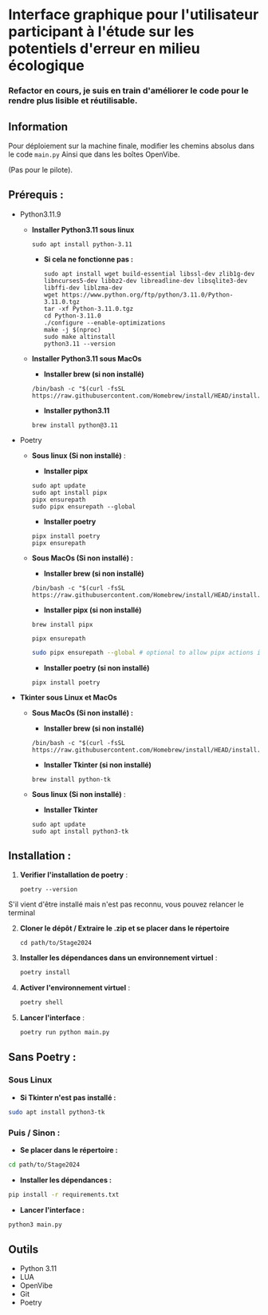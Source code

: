 # Interface graphique pour l'utilisateur participant à l'étude sur les potentiels d'erreur en milieu écologique

### Refactor en cours,  je suis en train d'améliorer le code pour le rendre plus lisible et réutilisable.


## Information

Pour déploiement sur la machine finale, modifier les chemins absolus dans le code `main.py` 
Ainsi que dans les boîtes OpenVibe.

(Pas pour le pilote).

## Prérequis :

- Python3.11.9

    - **Installer Python3.11 sous linux**
        ```shell
        sudo apt install python-3.11
        ```
    
        - **Si cela ne fonctionne pas :**
        
            ```shell
            sudo apt install wget build-essential libssl-dev zlib1g-dev libncurses5-dev libbz2-dev libreadline-dev libsqlite3-dev libffi-dev liblzma-dev
            wget https://www.python.org/ftp/python/3.11.0/Python-3.11.0.tgz
            tar -xf Python-3.11.0.tgz
            cd Python-3.11.0
            ./configure --enable-optimizations
            make -j $(nproc)
            sudo make altinstall
            python3.11 --version
            ```

    - **Installer Python3.11 sous MacOs**
        - **Installer brew (si non installé)**

        ```shell
        /bin/bash -c "$(curl -fsSL https://raw.githubusercontent.com/Homebrew/install/HEAD/install.sh)"
        ```

        - **Installer python3.11**

        ```shell
        brew install python@3.11
        ```

- Poetry

    - **Sous linux (Si non installé)** :


        - **Installer pipx**
        ```shell
        sudo apt update
        sudo apt install pipx
        pipx ensurepath
        sudo pipx ensurepath --global
        ```
        - **Installer poetry**
        ```shell
        pipx install poetry
        pipx ensurepath
        ```


    - **Sous MacOs (Si non installé) :**
    
        - **Installer brew (si non installé)**

        ```shell
        /bin/bash -c "$(curl -fsSL https://raw.githubusercontent.com/Homebrew/install/HEAD/install.sh)"
        ```

        - **Installer pipx (si non installé)**

        ```shell
        brew install pipx
        ```
        ```shell
        pipx ensurepath
        ```
        ```sh
        sudo pipx ensurepath --global # optional to allow pipx actions in global scope. See "Global installation" section below.
        ```
            
        - **Installer poetry (si non installé)**

        ```shell
        pipx install poetry
        ```
- **Tkinter sous Linux et MacOs**

    - **Sous MacOs (Si non installé) :**
    
        - **Installer brew (si non installé)**

        ```shell
        /bin/bash -c "$(curl -fsSL https://raw.githubusercontent.com/Homebrew/install/HEAD/install.sh)"
        ```

        - **Installer Tkinter (si non installé)**

        ```shell
        brew install python-tk
        ```

    - **Sous linux (Si non installé)** :


        - **Installer Tkinter**
        ```shell
        sudo apt update
        sudo apt install python3-tk
        ```
    




## Installation :


1. **Verifier l'installation de poetry** :

    ```
    poetry --version
    ```

S'il vient d'être installé mais n'est pas reconnu, vous pouvez relancer le terminal 


2. **Cloner le dépôt / Extraire le .zip et se placer dans le répertoire** 

    ```
    cd path/to/Stage2024
    ```



3. **Installer les dépendances dans un environnement virtuel** :

    ```sh
    poetry install
    ```

4. **Activer l'environnement virtuel** :

    ```sh
    poetry shell
    ```

5. **Lancer l'interface** :

    ```sh
    poetry run python main.py
    ```

    
## Sans Poetry :

### Sous Linux

- **Si Tkinter n'est pas installé :**

```sh
sudo apt install python3-tk
```

### Puis / Sinon :

- **Se placer dans le répertoire :**

```sh
cd path/to/Stage2024
```
- **Installer les dépendances :**

```sh
pip install -r requirements.txt
```

- **Lancer l'interface :**

```sh
python3 main.py
```

## Outils

- Python 3.11
- LUA
- OpenVibe
- Git
- Poetry
